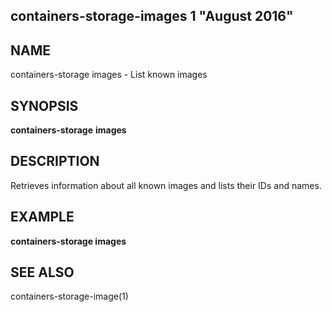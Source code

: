 ## containers-storage-images 1 "August 2016"

## NAME
containers-storage images - List known images

## SYNOPSIS
**containers-storage** **images**

## DESCRIPTION
Retrieves information about all known images and lists their IDs and names.

## EXAMPLE
**containers-storage images**

## SEE ALSO
containers-storage-image(1)
